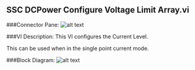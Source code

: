 ## **SSC DCPower Configure Voltage Limit Array.vi**
###Connector Pane:
![alt text](/SSC%20DCPower/Source/Constant%20Current/SSC%20DCPower%20Configure%20Voltage%20Limit%20Array.vic.png "SSC DCPower Configure Voltage Limit Array.vi connector pane")

###VI Description:
This VI configures the Current Level.

This can be used when in the single point current mode.

###Block Diagram:
![alt text](/SSC%20DCPower/Source/Constant%20Current/SSC%20DCPower%20Configure%20Voltage%20Limit%20Array.vid.png "SSC DCPower Configure Voltage Limit Array.vi block diagram")
